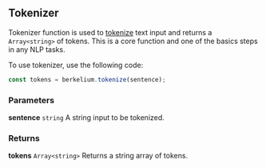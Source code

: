 ## Tokenizer

Tokenizer function is used to [tokenize](https://en.wikipedia.org/wiki/Lexical_analysis#Tokenization) text input and returns a `Array<string>` of tokens. This is a core function and one of the basics steps in any NLP tasks.

To use tokenizer, use the following code:

```js
const tokens = berkelium.tokenize(sentence);
```

### Parameters

**sentence** `string` A string input to be tokenized.

### Returns

**tokens** `Array<string>` Returns a string array of tokens.